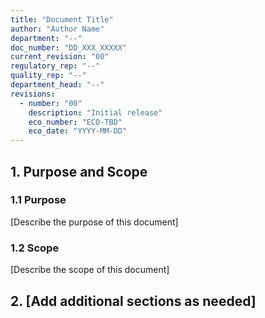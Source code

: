 ```yaml
---
title: "Document Title"
author: "Author Name"
department: "--"
doc_number: "DD_XXX_XXXXX"
current_revision: "00"
regulatory_rep: "--"
quality_rep: "--"
department_head: "--"
revisions:
  - number: "00"
    description: "Initial release"
    eco_number: "ECO-TBD"
    eco_date: "YYYY-MM-DD"
---
```


## 1. Purpose and Scope

### 1.1 Purpose
[Describe the purpose of this document]

### 1.2 Scope
[Describe the scope of this document]

## 2. [Add additional sections as needed]
